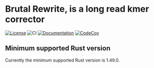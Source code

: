 # Brutal Rewrite, is a long read kmer corrector

[![License](https://img.shields.io/badge/license-MIT-green)](https://github.com/natir/br/blob/master/LICENSE)
![CI](https://github.com/natir/br/workflows/CI/badge.svg)
[![Documentation](https://github.com/natir/br/workflows/Documentation/badge.svg)](https://natir.github.io/br/br)
[![CodeCov](https://codecov.io/gh/natir/br/branch/master/graph/badge.svg)](https://codecov.io/gh/natir/br)

## Minimum supported Rust version

Currently the minimum supported Rust version is 1.49.0.
